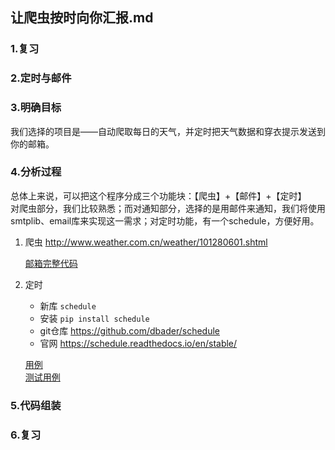 ## 让爬虫按时向你汇报.md

### 1.复习
### 2.定时与邮件
### 3.明确目标
我们选择的项目是——自动爬取每日的天气，并定时把天气数据和穿衣提示发送到你的邮箱。
### 4.分析过程
总体上来说，可以把这个程序分成三个功能块：【爬虫】+【邮件】+【定时】  
对爬虫部分，我们比较熟悉；而对通知部分，选择的是用邮件来通知，我们将使用smtplib、email库来实现这一需求；对定时功能，有一个schedule，方便好用。
1. 爬虫
    http://www.weather.com.cn/weather/101280601.shtml
    
    [邮箱完整代码](./邮箱完整代码.py)
2. 定时  
    - 新库 `schedule`
    - 安装 `pip install schedule`
    - git仓库 https://github.com/dbader/schedule
    - 官网 https://schedule.readthedocs.io/en/stable/
    
     [用例](./demo04.py)  
     [测试用例](./demo04.py)
    
### 5.代码组装
### 6.复习

